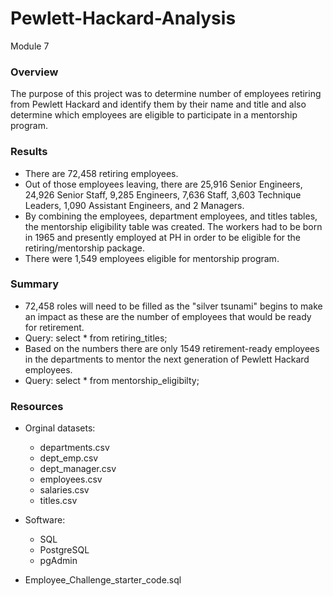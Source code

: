 # Pewlett-Hackard-Analysis
Module 7 
### Overview
The purpose of this project was to determine number of employees retiring from Pewlett Hackard and identify them by their name and title and also determine which employees are eligible to participate in a mentorship program.

### Results 
* There are 72,458 retiring employees.
* Out of those employees leaving, there are 25,916 Senior Engineers, 24,926 Senior Staff, 9,285 Engineers,     7,636 Staff, 3,603 Technique Leaders, 1,090 Assistant Engineers, and 2 Managers.
* By combining the employees, department employees, and titles tables, the mentorship eligibility table was   created. The workers had to be born in 1965 and presently employed at PH in order to be   eligible for the   retiring/mentorship package.
* There were 1,549 employees eligible for mentorship program.

### Summary
* 72,458 roles will need to be filled as the "silver tsunami" begins to make an impact as these are the     number of employees that would be ready for retirement.
* Query: select * from retiring_titles;
* Based on the numbers there are only 1549 retirement-ready employees in the departments to mentor the     next generation of Pewlett Hackard employees. 
* Query: select * from mentorship_eligibilty;

### Resources
* Orginal datasets:

  * departments.csv
  * dept_emp.csv
  * dept_manager.csv
  * employees.csv
  * salaries.csv
  * titles.csv
* Software:
  * SQL
  * PostgreSQL
  * pgAdmin
* Employee_Challenge_starter_code.sql
